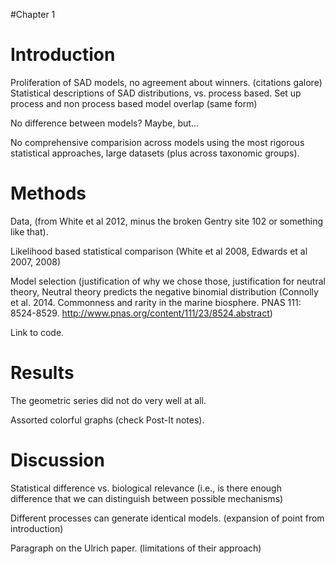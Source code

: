 #Chapter 1

# Introduction
Proliferation of SAD models, no agreement about winners. (citations galore)
Statistical descriptions of SAD distributions, vs. process based.
Set up process and non process based model overlap (same form)

No difference between models?  Maybe, but...

No comprehensive comparision across models using the most rigorous statistical approaches, large datasets (plus across taxonomic groups).


# Methods
Data, (from White et al 2012, minus the broken Gentry site 102 or something like that).


Likelihood based statistical comparison (White et al 2008, Edwards et al 2007, 2008)


Model selection (justification of why we chose those, justification for neutral theory, Neutral theory predicts the negative binomial distribution (Connolly et al. 2014. Commonness and rarity in the marine biosphere. PNAS 111: 8524-8529. http://www.pnas.org/content/111/23/8524.abstract)

Link to code.


# Results
The geometric series did not do very well at all.

Assorted colorful graphs (check Post-It notes).

# Discussion

Statistical difference vs. biological relevance (i.e., is there enough difference that we can distinguish between possible mechanisms)

Different processes can generate identical models. (expansion of point from introduction)

Paragraph on the Ulrich paper. (limitations of their approach)





